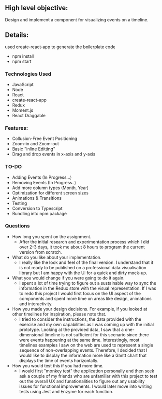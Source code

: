 ## High level objective:

Design and implement a component for visualizing events on a timeline.

## Details:

used create-react-app to generate the boilerplate code

- npm install
- npm start

### Technologies Used

- JavaScript
- Node
- React
- create-react-app
- Redux
- Moment.js
- React Draggable

### Features:

- Collusion-Free Event Positioning
- Zoom-in and Zoom-out
- Basic "Inline Editting"
- Drag and drop events in x-axis and y-axis

### TO-DO

- Adding Events (In Progress...)
- Removing Events (In Progress..)
- Add more column types (Month, Year)
- Optimization for different screen sizes
- Animations & Transitions
- Testing
- Conversion to Typescript
- Bundling into npm package

### Questions

- How long you spent on the assignment.
  - After the initial research and experimentation process which I did over 2-3 days, it took me about 8 hours to program the current version from scratch.
- What do you like about your implementation.
  - I really like the look and feel of the final version. I understand that it is not ready to be published on a professional data visualisation library but I am happy with the UI for a quick and dirty mock-up.
- What you would change if you were going to do it again.
  - I spent a lot of time trying to figure out a sustainable way to sync the information in the Redux store with the visual representation. If I was to redo this project I would first focus on the UI aspect of the components and spent more time on areas like design, animations and interactivity.
- How you made your design decisions. For example, if you looked at other timelines for inspiration, please note that.
  - I tried to consider the instructions, the data provided with the exercise and my own capabilities as I was coming up with the initial prototype. Looking at the provided data, I saw that a one-dimensional timeline is not sufficient for this scenario since there were events happening at the same time. Interestingly, most timelines examples I saw on the web are used to represent a single sequence of non-overlapping events. Therefore, I decided that I would like to display the information more like a Gantt chart that displays the time of events horizontally.
- How you would test this if you had more time.
  - I would first "monkey test" the application personally and then seek ask a couple of my friends who are unfamiliar with this project to test out the overall UX and funationalities to figure out any usability issues for functional improvements. I would later move into writing tests using Jest and Enzyme for each function.
